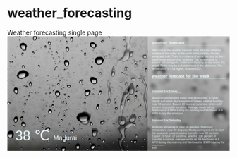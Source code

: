 # weather_forecasting
Weather forecasting single page
![Image of weather forcast Template](https://github.com/sherksiva/weather_forecasting/blob/master/screen_img.png)
